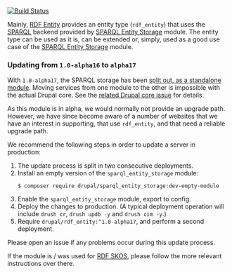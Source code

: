 [![Build Status](https://travis-ci.org/ec-europa/rdf_entity.svg?branch=8.x-1.x)](https://travis-ci.org/ec-europa/rdf_entity)

Mainly, [RDF Entity](https://www.drupal.org/project/rdf_entity) provides an
entity type (`rdf_entity`) that uses the
[SPARQL](https://en.wikipedia.org/wiki/SPARQL) backend provided by [SPARQL
Entity Storage](https://www.drupal.org/project/sparql_entity_storage) module.
The entity type can be used as it is, can be extended or, simply, used as a good
use case of the [SPARQL Entity
Storage](https://www.drupal.org/project/sparql_entity_storage) module. 

### Updating from `1.0-alpha16` to `alpha17`

With `1.0-alpha17`, the SPARQL storage has been [split out, as a standalone
module](https://github.com/ec-europa/rdf_entity/issues/17). Moving services from
one module to the other is impossible with the actual Drupal core. See the
[related Drupal core issue](https://www.drupal.org/project/drupal/issues/2863986)
for details.

As this module is in alpha, we would normally not provide an upgrade path.
However, we have since become aware of a number of websites that we have an interest in supporting, that use `rdf_entity`, and that need a reliable upgrade path.

We recommend the following steps in order to update a server in production:

1. The update process is split in two consecutive deployments.
1. Install an empty version of the `sparql_entity_storage` module:
   ```
   $ composer require drupal/sparql_entity_storage:dev-empty-module
   ```
1. Enable the `sparql_entity_storage` module, export to config.
1. Deploy the changes to production.
   (A typical deployment operation will include `drush cr`, `drush updb -y` and `drush cim -y`.)
1. Require `drupal/rdf_entity:^1.0-alpha17`, and perform a second deployment.

Please open an issue if any problems occur during this update process.

If the module is / was used for [RDF SKOS](https://github.com/openeuropa/rdf_skos), please follow the more relevant instructions over there.

